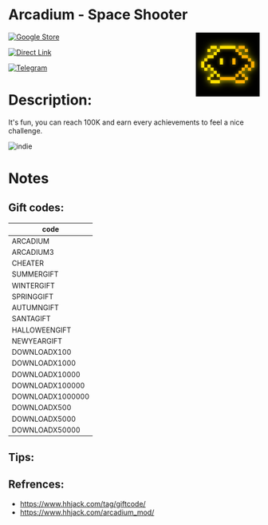 # Arcadium - Space Shooter
<img 
  src="./icon.webp"
  width="128"
  align="right"
/>
[![Google Store](https://img.shields.io/badge/Google_Play-gold?logo=Google-Play&logoColor=black)](https://play.google.com/store/apps/details?id=com.ihgyug.arcadium)

[![Direct Link](https://img.shields.io/badge/Direct_Link-gold?logo=data:image/png;base64,iVBORw0KGgoAAAANSUhEUgAAABgAAAAYCAYAAADgdz34AAAACXBIWXMAAAsTAAALEwEAmpwYAAAAuUlEQVR4nO2VQQrCMBBFHz2AHqUeJS5nEXsMPZnoDboQUQ+gFylEAlmUkIQwreAiH/4qyX8kzEzgj7QFTsAR2PwCcAFc8Fkb0gE7wAASeZoBpsS6P9OHjKz6xEEJdpFz+3xGVmYFwL4EkBUA0gCuPZHMquGTqJ7Y7yVVNFYAxiUAC9wK4Q/gsLQPLHBPhD8z4apGsxHkVQhXd/IAXIMH7agoDTuptM9QjWupdHFcd2GD5iam5sNpItYXHnOhOhJp21gAAAAASUVORK5CYII=)](https://play.google.com/store/apps/details?id=com.ihgyug.arcadium)

[![Telegram](https://img.shields.io/badge/Telegram-gold?logo=Telegram&logoColor=black)](https://t.me/GrimIraniFiles/40)

# Description:
It's fun, you can reach 100K and earn every achievements to feel a nice challenge.

![indie](https://img.shields.io/badge/indie-gold)

# Notes
## Gift codes:
|   code   |
| -------- |
| ARCADIUM |
| ARCADIUM3|
| CHEATER  |
|SUMMERGIFT|
|WINTERGIFT|
|SPRINGGIFT|
|AUTUMNGIFT|
| SANTAGIFT|
|HALLOWEENGIFT|
|NEWYEARGIFT|
|DOWNLOADX100|
|DOWNLOADX1000|
|DOWNLOADX10000|
|DOWNLOADX100000|
|DOWNLOADX1000000|
|DOWNLOADX500|
|DOWNLOADX5000|
|DOWNLOADX50000|

## Tips:


## Refrences:
- https://www.hhjack.com/tag/giftcode/
- https://www.hhjack.com/arcadium_mod/
